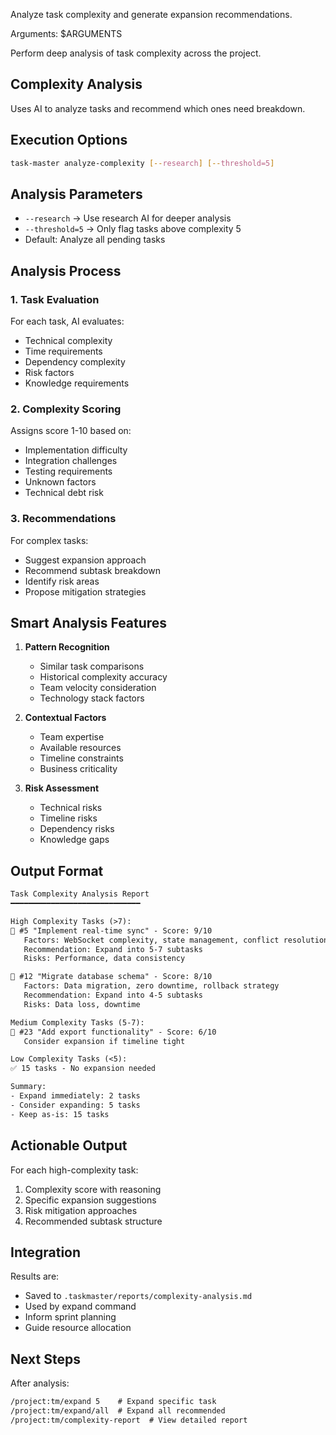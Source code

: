 Analyze task complexity and generate expansion recommendations.

Arguments: $ARGUMENTS

Perform deep analysis of task complexity across the project.

## Complexity Analysis

Uses AI to analyze tasks and recommend which ones need breakdown.

## Execution Options

```sh s
task-master analyze-complexity [--research] [--threshold=5]
```

## Analysis Parameters

- `--research` → Use research AI for deeper analysis
- `--threshold=5` → Only flag tasks above complexity 5
- Default: Analyze all pending tasks

## Analysis Process

### 1. **Task Evaluation**

For each task, AI evaluates:

- Technical complexity
- Time requirements
- Dependency complexity
- Risk factors
- Knowledge requirements

### 2. **Complexity Scoring**

Assigns score 1-10 based on:

- Implementation difficulty
- Integration challenges
- Testing requirements
- Unknown factors
- Technical debt risk

### 3. **Recommendations**

For complex tasks:

- Suggest expansion approach
- Recommend subtask breakdown
- Identify risk areas
- Propose mitigation strategies

## Smart Analysis Features

1. **Pattern Recognition**
   - Similar task comparisons
   - Historical complexity accuracy
   - Team velocity consideration
   - Technology stack factors

2. **Contextual Factors**
   - Team expertise
   - Available resources
   - Timeline constraints
   - Business criticality

3. **Risk Assessment**
   - Technical risks
   - Timeline risks
   - Dependency risks
   - Knowledge gaps

## Output Format

```txt
Task Complexity Analysis Report
━━━━━━━━━━━━━━━━━━━━━━━━━━━━━

High Complexity Tasks (>7):
📍 #5 "Implement real-time sync" - Score: 9/10
   Factors: WebSocket complexity, state management, conflict resolution
   Recommendation: Expand into 5-7 subtasks
   Risks: Performance, data consistency

📍 #12 "Migrate database schema" - Score: 8/10
   Factors: Data migration, zero downtime, rollback strategy
   Recommendation: Expand into 4-5 subtasks
   Risks: Data loss, downtime

Medium Complexity Tasks (5-7):
📍 #23 "Add export functionality" - Score: 6/10
   Consider expansion if timeline tight

Low Complexity Tasks (<5):
✅ 15 tasks - No expansion needed

Summary:
- Expand immediately: 2 tasks
- Consider expanding: 5 tasks
- Keep as-is: 15 tasks
```

## Actionable Output

For each high-complexity task:

1. Complexity score with reasoning
2. Specific expansion suggestions
3. Risk mitigation approaches
4. Recommended subtask structure

## Integration

Results are:

- Saved to `.taskmaster/reports/complexity-analysis.md`
- Used by expand command
- Inform sprint planning
- Guide resource allocation

## Next Steps

After analysis:

```txt
/project:tm/expand 5    # Expand specific task
/project:tm/expand/all  # Expand all recommended
/project:tm/complexity-report  # View detailed report
```
